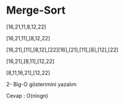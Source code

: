 # Merge-Sort

[16,21,11,8,12,22]

[16,21,11],[8,12,22]

[16,21],[11],[8,12],[22][16],[21],[11],[8],[12],[22]

[16,21],[8,11],[12,22]

[8,11,16,21],[12,22]

2- Big-O gösterimini yazalım

Cevap :  O(nlogn)
